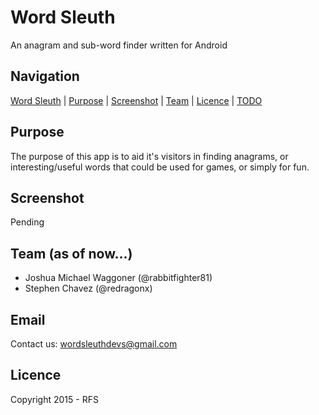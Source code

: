 Word Sleuth
============
An anagram and sub-word finder written for Android

Navigation
-----------
[Word Sleuth](#wordsleuth) |
[Purpose](#purpose) |
[Screenshot](#screenshot) |
[Team](#team) |
[Licence](#licence) | 
[TODO](#todo) 

Purpose
-------
The purpose of this app is to aid it's visitors in finding anagrams, or interesting/useful words that could be used for games, or simply for fun.

Screenshot
----------
Pending


Team (as of now...)
----------------
<ul>
<li>Joshua Michael Waggoner (@rabbitfighter81)</li>
<li>Stephen Chavez (@redragonx)</li>
</ul>

Email
-----
Contact us: wordsleuthdevs@gmail.com

Licence
---------
Copyright 2015 - RFS




